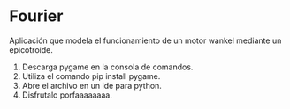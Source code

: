 # Fourier
Aplicación que modela el funcionamiento de un motor wankel mediante un epicotroide.

1. Descarga pygame en la consola de comandos.
2. Utiliza el comando pip install pygame.
3. Abre el archivo en un ide para python.
4. Disfrutalo porfaaaaaaaa.
